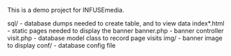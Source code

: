 This is a demo project for INFUSEmedia.

sql/ - database dumps needed to create table, and to view data
index*.html - static pages needed to display the banner
banner.php - banner controller
visit.php - database model class to record page visits
img/ - banner image to display
conf/ - database config file
